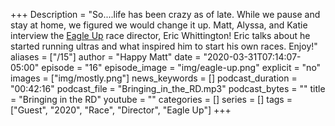 +++
Description = "So....life has been crazy as of late. While we pause and stay at home, we figured we would change it up. Matt, Alyssa, and Katie interview the [Eagle Up](https://www.runcanton.com/eagle-up-ultra) race director, Eric Whittington! Eric talks about he started running ultras and what inspired him to start his own races. Enjoy!"
aliases = ["/15"]
author = "Happy Matt"
date = "2020-03-31T07:14:07-05:00"
episode = "16"
episode_image = "img/eagle-up.png"
explicit = "no"
images = ["img/mostly.png"]
news_keywords = []
podcast_duration = "00:42:16"
podcast_file = "Bringing_in_the_RD.mp3"
podcast_bytes = ""
title = "Bringing in the RD"
youtube = ""
categories = []
series = []
tags = ["Guest", "2020", "Race", "Director", "Eagle Up"]
+++
